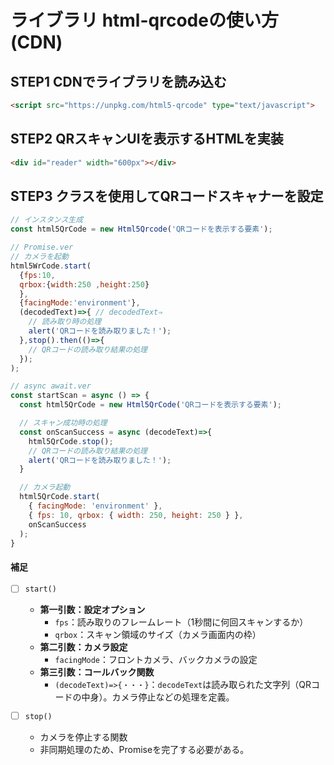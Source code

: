 # ライブラリ html-qrcodeの使い方(CDN)

## **STEP1 CDNでライブラリを読み込む**
```html
<script src="https://unpkg.com/html5-qrcode" type="text/javascript">
```

## **STEP2 QRスキャンUIを表示するHTMLを実装**
```html
<div id="reader" width="600px"></div>
```

## **STEP3 クラスを使用してQRコードスキャナーを設定**

```JavaScript
// インスタンス生成
const html5QrCode = new Html5Qrcode('QRコードを表示する要素');

// Promise.ver
// カメラを起動
html5WrCode.start(
  {fps:10, 
  qrbox:{width:250 ,height:250} 
  },
  {facingMode:'environment'}, 
  (decodedText)=>{ // decodedText⇒
    // 読み取り時の処理
    alert('QRコードを読み取りました！');
  },stop().then(()=>{
    // QRコードの読み取り結果の処理
  });
);

// async await.ver
const startScan = async () => {
  const html5QrCode = new Html5QrCode('QRコードを表示する要素');

  // スキャン成功時の処理
  const onScanSuccess = async (decodeText)=>{
    html5QrCode.stop();
    // QRコードの読み取り結果の処理
    alert('QRコードを読み取りました！');
  }

  // カメラ起動
  html5QrCode.start(
    { facingMode: 'environment' },
    { fps: 10, qrbox: { width: 250, height: 250 } },
    onScanSuccess
  );
}

```

#### 補足
  * [ ] ``start()``
    - **第一引数：設定オプション**
      - ``fps``：読み取りのフレームレート（1秒間に何回スキャンするか）
      - ``qrbox``：スキャン領域のサイズ（カメラ画面内の枠）
    - **第二引数：カメラ設定**
      -  ``facingMode``：フロントカメラ、バックカメラの設定
    - **第三引数：コールバック関数**
      - ``(decodeText)=>{・・・}``：``decodeText``は読み取られた文字列（QRコードの中身）。カメラ停止などの処理を定義。

  * [ ] ``stop()``
    - カメラを停止する関数
    - 非同期処理のため、Promiseを完了する必要がある。